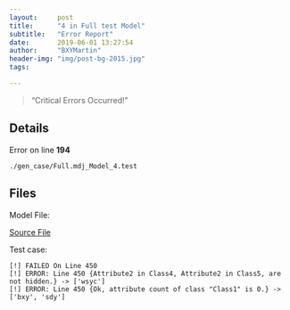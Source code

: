 ```yaml
---
layout:     post
title:      "4 in Full test Model"
subtitle:   "Error Report"
date:       2019-06-01 13:27:54
author:     "BXYMartin"
header-img: "img/post-bg-2015.jpg"
tags:

---
```


> “Critical Errors Occurred!”


## Details

Error on line **194**

```
./gen_case/Full.mdj_Model_4.test
```

## Files

Model File:

[Source File](https://github.com/BXYMartin/OO-Public/blob/master/test_mdj/Full.mdj)

Test case:

```
[!] FAILED On Line 450
[!] ERROR: Line 450 {Attribute2 in Class4, Attribute2 in Class5, are not hidden.} -> ['wsyc']
[!] ERROR: Line 450 {Ok, attribute count of class "Class1" is 0.} -> ['bxy', 'sdy']
```


